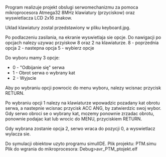 Program realizuje projekt obslugi serwomechanizmu za pomoca mikroprocesora
Atmega32 8MHz klawiatury (przyciskow) oraz wyswietlacza LCD 2x16 znakow.

Uklad klawiatury zostal przedstawiony w pliku keyboard.jpg.

Po podlaczeniu zasilania, na ekranie wyswietlaja sie opcje.
Do nawigacji po opcjach nalezy uzywac przyiskow 8 oraz 2 na klawiaturze.
8 - poprzednia opcja
2 - nastepna opcja
5 - wybierz opcje

Do wyboru mamy 3 opcje:
- 0 - "Odbijanie się" serwa
- 1 - Obrot serwa o wybrany kat
- 2 - Wyjscie

Aby po wybraniu opcji powrocic do menu wyboru, nalezy wcisnac przycisk RETURN.

Po wybraniu opcji 1 nalezy na klawiaturze wpowadzic pozadany kat obrotu serwa,
a nastepnie wcisnac przycisk ACC ANG, by zatwierdzic swoj wybor.
Gdy serwo obroci se o wybrany kat, mozemy ponownie zrzadac obrotu, ponownie
podajac kat lub wrocic do MENU, przyciskiem RETURN.

Gdy wybrana zostanie opcja 2, serwo wraca do pozycji 0, a wyswietlacz wylacza sie.

Do symulacji obiektow uzyto programu simulIDE. 
Plik projektu: PTM.simu
Plik do wgrania do mikroprocesora: Debug>avr_PTM_ptojekt.elf